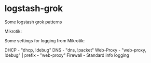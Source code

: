 logstash-grok
=============

Some logstash grok patterns

Mikrotik:

Some settings for logging from Mikrotik:

DHCP - "dhcp, !debug"
DNS - "dns, !packet"
Web-Proxy - "web-proxy, !debug" | prefix - "web-proxy"
Firewall - Standard info logging

